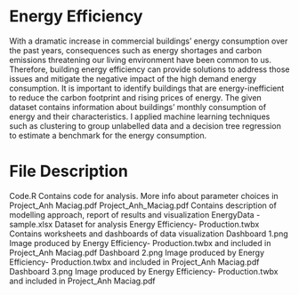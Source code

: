 # Energy Efficiency

With a dramatic increase in commercial buildings’ energy consumption over the past years, consequences such as energy shortages and carbon emissions threatening our living environment have been common to us. Therefore, building energy efficiency can provide solutions to address those issues and mitigate the negative impact of the high demand energy consumption. It is important to identify buildings that are energy-inefficient to reduce the carbon footprint and rising prices of energy. The given dataset contains information about buildings’ monthly consumption of energy and their characteristics. I applied machine learning techniques such as clustering to group unlabelled data and a decision tree regression to estimate a benchmark for the energy consumption.

# File					                      Description
Code.R					                      Contains code for analysis. More info about parameter choices in Project_Anh Maciag.pdf
Project_Anh_Maciag.pdf			          Contains description of modelling approach, report of results and visualization
EnergyData - sample.xlsx		          Dataset for analysis
Energy Efficiency- Production.twbx	  Contains worksheets and dashboards of data visualization
Dashboard 1.png				                Image produced by Energy Efficiency- Production.twbx and included in Project_Anh Maciag.pdf
Dashboard 2.png				                Image produced by Energy Efficiency- Production.twbx and included in Project_Anh Maciag.pdf
Dashboard 3.png				                Image produced by Energy Efficiency- Production.twbx and included in Project_Anh Maciag.pdf

